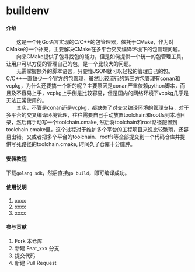 # buildenv

#### 介绍

&emsp;&emsp;这是一个用Go语言实现的C/C++的包管理器，依托于CMake，作为对CMake的一个补充，主要解决CMake在多平台交叉编译环境下的包管理问题。  
&emsp;&emsp;向来CMake提供了包寻找包的能力，但是如何提供一个统一的包管理工具，让用户可以方便的管理自己的包，是一个比较大的问题。  
&emsp;&emsp;无需掌握额外的脚本语言，只要懂JSON就可以轻松的管理自己的包。
&emsp;&emsp;C/C++一直缺少一个官方的包管理，虽然比较流行的第三方包管理有conan和vcpkg，为什么还要搞一个新的呢？主要原因是conan严重依赖python脚本，而且及不容易上手，vcpkg上手倒是比较容易，但是国内的网络环境下vcpkg几乎是无法正常使用的。  
&emsp;&emsp;其实，不管是conan还是vcpkg，都缺失了对交叉编译环境的管理支持，对于多平台的交叉编译环境管理，往往需要自己手动放置toolchain和rootfs到本地目录，然后再手动写一个toolchain.cmake, 然后将toolchain和root路径配置到toolchain.cmake里，这个过程对于维护多个平台的工程项目来说比较繁琐，还容易出错。又或者把多个平台的toolchain、rootfs等全部提交到一个代码仓库并提供写死路径的toolchain.cmake, 时间久了仓库十分臃肿。

#### 安装教程

下载`golang sdk`，然后直接`go build`，即可编译成功。

#### 使用说明

1.  xxxx
2.  xxxx
3.  xxxx

#### 参与贡献

1.  Fork 本仓库
2.  新建 Feat_xxx 分支
3.  提交代码
4.  新建 Pull Request